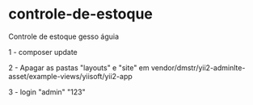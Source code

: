 # controle-de-estoque
Controle de estoque gesso águia

1 - composer update

2 - Apagar as pastas "layouts" e "site" em vendor/dmstr/yii2-adminlte-asset/example-views/yiisoft/yii2-app

3 - login "admin" "123"
